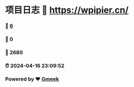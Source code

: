 # 项目日志 :link: https://wpipier.cn/ 
### :page_facing_up: [6](https://wpipier.cn//tag.html) 
### :speech_balloon: 0 
### :hibiscus: 2680 
### :alarm_clock: 2024-04-16 23:09:52 
### Powered by :heart: [Gmeek](https://github.com/Meekdai/Gmeek)
